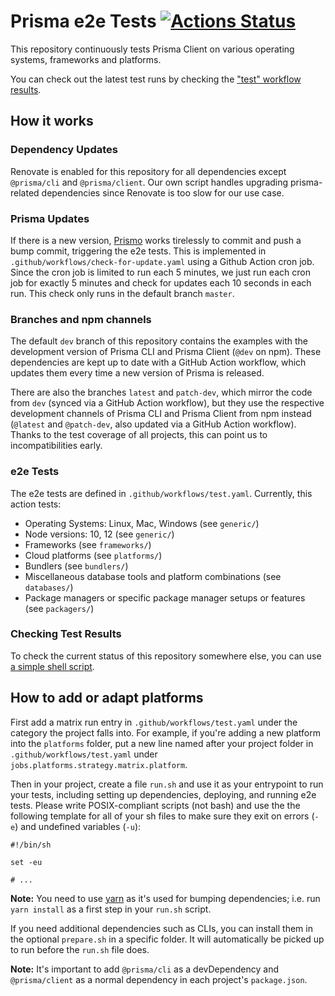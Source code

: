 # Prisma e2e Tests [![Actions Status](https://github.com/prisma/prisma2-e2e-tests/workflows/test/badge.svg)](https://github.com/prisma/prisma2-e2e-tests/actions?query=workflow%3Atest)

This repository continuously tests Prisma Client on various operating systems, frameworks and platforms.

You can check out the latest test runs by checking the ["test" workflow results](https://github.com/prisma/prisma2-e2e-tests/actions?query=workflow%3Atest).

## How it works

### Dependency Updates

Renovate is enabled for this repository for all dependencies except `@prisma/cli` and `@prisma/client`. Our own script handles upgrading prisma-related dependencies since Renovate is too slow for our use case.

### Prisma Updates

If there is a new version, [Prismo](https://github.com/prisma-bot) works tirelessly to commit and push a bump commit, triggering the e2e tests. This is implemented in `.github/workflows/check-for-update.yaml` using a Github Action cron job. Since the cron job is limited to run each 5 minutes, we just run each cron job for exactly 5 minutes and check for updates each 10 seconds in each run. This check only runs in the default branch `master`.

### Branches and npm channels

The default `dev` branch of this repository contains the examples with the development version of Prisma CLI and Prisma Client (`@dev` on npm). These dependencies are kept up to date with a GitHub Action workflow, which updates them every time a new version of Prisma is released.

There are also the branches `latest` and `patch-dev`, which mirror the code from `dev` (synced via a GitHub Action workflow), but they use the respective development channels of Prisma CLI and Prisma Client from npm instead (`@latest` and `@patch-dev`, also updated via a GitHub Action workflow). Thanks to the test coverage of all projects, this can point us to incompatibilities early.

### e2e Tests

The e2e tests are defined in `.github/workflows/test.yaml`. Currently, this action tests:

- Operating Systems: Linux, Mac, Windows (see `generic/`)
- Node versions: 10, 12 (see `generic/`)
- Frameworks (see `frameworks/`)
- Cloud platforms (see `platforms/`)
- Bundlers (see `bundlers/`)
- Miscellaneous database tools and platform combinations (see `databases/`)
- Package managers or specific package manager setups or features (see `packagers/`)

### Checking Test Results

To check the current status of this repository somewhere else, you can use [a simple shell script](https://gist.github.com/steebchen/80fb6e3a60aec0f095090618f90473ec).

## How to add or adapt platforms

First add a matrix run entry in `.github/workflows/test.yaml` under the category the project falls into. For example, if you're adding a new platform into the `platforms` folder, put a new line named after your project folder in `.github/workflows/test.yaml` under `jobs.platforms.strategy.matrix.platform`.

Then in your project, create a file `run.sh` and use it as your entrypoint to run your tests, including setting up dependencies, deploying, and running e2e tests. Please write POSIX-compliant scripts (not bash) and use the the following template for all of your sh files to make sure they exit on errors (`-e`) and undefined variables (`-u`):

```shell script
#!/bin/sh

set -eu

# ...
```

**Note:** You need to use [yarn](https://yarnpkg.com) as it's used for bumping dependencies; i.e. run `yarn install` as a first step in your `run.sh` script.

If you need additional dependencies such as CLIs, you can install them in the optional `prepare.sh` in a specific folder. It will automatically be picked up to run before the `run.sh` file does.

**Note:** It's important to add `@prisma/cli` as a devDependency and `@prisma/client` as a normal dependency in each project's `package.json`.

